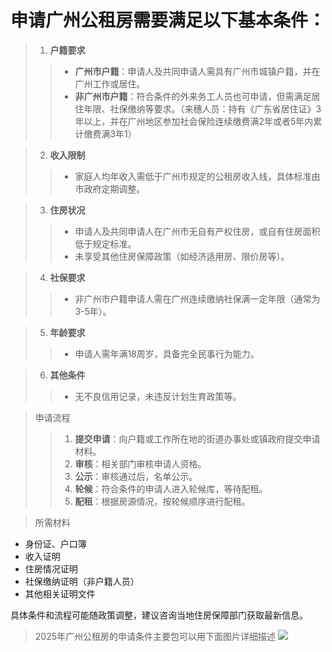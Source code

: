 # 申请广州公租房需要满足以下基本条件：

> 1. **户籍要求**
>> - **广州市户籍**：申请人及共同申请人需具有广州市城镇户籍，并在广州工作或居住。
>> - **非广州市户籍**：符合条件的外来务工人员也可申请，但需满足居住年限、社保缴纳等要求。（来穗人员：持有《广东省居住证》3年以上，并在广州地区参加社会保险连续缴费满2年或者5年内累计缴费满3年1）

> 2. **收入限制**
 >> - 家庭人均年收入需低于广州市规定的公租房收入线，具体标准由市政府定期调整。

> 3. **住房状况**
  >> - 申请人及共同申请人在广州市无自有产权住房，或自有住房面积低于规定标准。
  >> - 未享受其他住房保障政策（如经济适用房、限价房等）。

>  4. **社保要求**
  >> - 非广州市户籍申请人需在广州连续缴纳社保满一定年限（通常为3-5年）。

> 5. **年龄要求**
  >> - 申请人需年满18周岁，具备完全民事行为能力。

>  6. **其他条件**
 >> - 无不良信用记录，未违反计划生育政策等。

> 申请流程
>> 1. **提交申请**：向户籍或工作所在地的街道办事处或镇政府提交申请材料。
>> 2. **审核**：相关部门审核申请人资格。
>> 3. **公示**：审核通过后，名单公示。
>> 4. **轮候**：符合条件的申请人进入轮候库，等待配租。
>> 5. **配租**：根据房源情况，按轮候顺序进行配租。

> 所需材料
- 身份证、户口簿
- 收入证明
- 住房情况证明
- 社保缴纳证明（非户籍人员）
- 其他相关证明文件

具体条件和流程可能随政策调整，建议咨询当地住房保障部门获取最新信息。
> 2025年广州公租房的申请条件主要包可以用下面图片详细描述
![](https://newiterator.github.io/static/2025/life/2025022614.42.52.png)
